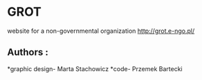 # GROT
website for a non-governmental organization http://grot.e-ngo.pl/

## Authors :
*graphic design- Marta Stachowicz
*code- Przemek Bartecki



